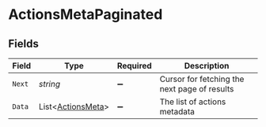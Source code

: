 # ActionsMetaPaginated


## Fields

| Field                                                       | Type                                                        | Required                                                    | Description                                                 |
| ----------------------------------------------------------- | ----------------------------------------------------------- | ----------------------------------------------------------- | ----------------------------------------------------------- |
| `Next`                                                      | *string*                                                    | :heavy_minus_sign:                                          | Cursor for fetching the next page of results                |
| `Data`                                                      | List<[ActionsMeta](../../Models/Components/ActionsMeta.md)> | :heavy_minus_sign:                                          | The list of actions metadata                                |